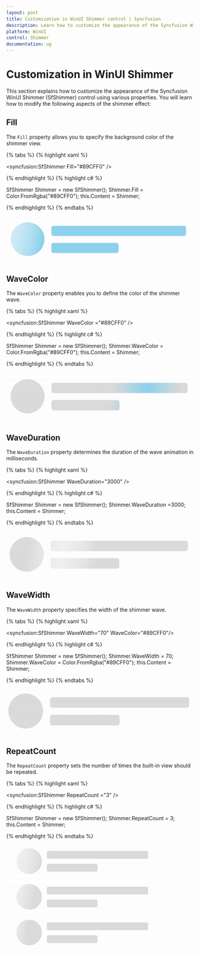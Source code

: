 ```yaml
---
layout: post
title: Customization in WinUI Shimmer control | Syncfusion
description: Learn how to customize the appearance of the Syncfusion WinUI Shimmer(SfShimmer) control  using various properties like Fill, WaveColor, WaveWidth, RepeatCount and WaveDuration.
platform: WinUI
control: Shimmer
documentation: ug
---
```


# Customization in WinUI Shimmer

This section explains how to customize the appearance of the Syncfusion WinUI Shimmer (SfShimmer) control using various properties. You will learn how to modify the following aspects of the shimmer effect:

## Fill

The `Fill` property allows you to specify the background color of the shimmer view.

{% tabs %}
{% highlight xaml %}

<syncfusion:SfShimmer Fill="#89CFF0" />

{% endhighlight %}
{% highlight c# %}

SfShimmer Shimmer = new SfShimmer();
Shimmer.Fill = Color.FromRgba("#89CFF0");
this.Content = Shimmer;

{% endhighlight %}
{% endtabs %}

![Fill customization in WinUI Shimmer](Shimmer_images/winui_shimmer_fill.gif)

## WaveColor

The `WaveColor` property enables you to define the color of the shimmer wave.

{% tabs %}
{% highlight xaml %}

<syncfusion:SfShimmer WaveColor ="#89CFF0" />

{% endhighlight %}
{% highlight c# %}

SfShimmer Shimmer = new SfShimmer();
Shimmer.WaveColor = Color.FromRgba("#89CFF0");
this.Content = Shimmer;

{% endhighlight %}
{% endtabs %}

![WaveColor customization in WinUI Shimmer](Shimmer_images/winui_shimmer_wavecolor.gif)

## WaveDuration

The `WaveDuration` property determines the duration of the wave animation in milliseconds.

{% tabs %}
{% highlight xaml %}

<syncfusion:SfShimmer WaveDuration="3000" />

{% endhighlight %}
{% highlight c# %}

SfShimmer Shimmer = new SfShimmer();
Shimmer.WaveDuration =3000;
this.Content = Shimmer;

{% endhighlight %}
{% endtabs %}

![WaveDuration customization in WinUI Shimmer](Shimmer_images/winui_shimmer_waveduration.gif)

## WaveWidth

The `WaveWidth` property specifies the width of the shimmer wave.

{% tabs %}
{% highlight xaml %}

<syncfusion:SfShimmer WaveWidth="70" 
                      WaveColor="#89CFF0"/>

{% endhighlight %}
{% highlight c# %}

SfShimmer Shimmer = new SfShimmer();
Shimmer.WaveWidth = 70;
Shimmer.WaveColor = Color.FromRgba("#89CFF0");
this.Content = Shimmer;

{% endhighlight %}
{% endtabs %}

![WaveWidth customization in WinUI Shimmer](Shimmer_images/winui_shimmer_wavewidth.gif)

## RepeatCount

The `RepeatCount` property sets the number of times the built-in view should be repeated.

{% tabs %}
{% highlight xaml %}

<syncfusion:SfShimmer RepeatCount ="3" />

{% endhighlight %}
{% highlight c# %}

SfShimmer Shimmer = new SfShimmer();
Shimmer.RepeatCount = 3;
this.Content = Shimmer;

{% endhighlight %}
{% endtabs %}

![RepeatCount customization in WinUI Shimmer](Shimmer_Images/winui_shimmer_repeatcount.gif)
